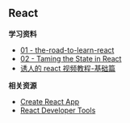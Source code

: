## React



**学习资料**

* [01 - the-road-to-learn-react](https://leanpub.com/the-road-to-learn-react-chinese)
* [02 - Taming the State in React](https://leanpub.com/taming-the-state-in-react)
* [诱人的 react 视频教程-基础篇](https://www.rails365.net/playlists/you-ren-de-react-shi-pin-jiao-cheng-ji-chu-pian)


**相关资源**


* [Create React App](https://github.com/facebook/create-react-app)
* [React Developer Tools](https://chrome.google.com/webstore/detail/react-developer-tools/fmkadmapgofadopljbjfkapdkoienihi)

